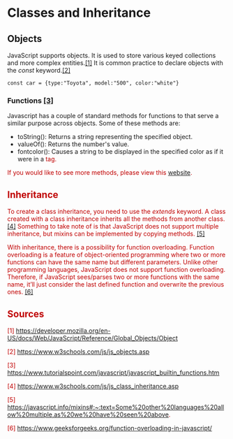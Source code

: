 # Classes and Inheritance

## Objects

JavaScript supports objects. It is used to store various keyed collections and more complex entities.[[1]](https://developer.mozilla.org/en-US/docs/Web/JavaScript/Reference/Global_Objects/Object) It is common practice to declare objects with the *const* keyword.[[2]](https://www.w3schools.com/js/js_objects.asp)

    const car = {type:"Toyota", model:"500", color:"white"}

### Functions [[3]](https://www.tutorialspoint.com/javascript/javascript_builtin_functions.html)
Javascript has a couple of standard methods for functions to that serve a similar purpose across objects. Some of these methods are: 
- toString(): Returns a string representing the specified object.
- valueOf(): Returns the number's value.
- fontcolor(): Causes a string to be displayed in the specified color as if it were in a <font color="color"> tag.

If you would like to see more methods, please view this [website](https://www.tutorialspoint.com/javascript/javascript_builtin_functions.htm).


## Inheritance

To create a class inheritance, you need to use the *extends* keyword. A class created with a class inheritance inherits all the methods from another class. [[4]](https://www.w3schools.com/js/js_class_inheritance.asp) Something to take note of is that JavaScript does not support multiple inheritance, but mixins can be implemented by copying methods. [[5]](https://javascript.info/mixins#:~:text=Some%20other%20languages%20allow%20multiple,as%20we%20have%20seen%20above.)

With inheritance, there is a possibility for function overloading. Function overloading is a feature of object-oriented programming where two or more functions can have the same name but different parameters. Unlike other programming languages, JavaScript does not support function overloading. Therefore, if JavaScript sees/parses two or more functions with the same name, it’ll just consider the last defined function and overwrite the previous ones. [[6]](https://www.geeksforgeeks.org/function-overloading-in-javascript/)

## Sources
[1] https://developer.mozilla.org/en-US/docs/Web/JavaScript/Reference/Global_Objects/Object

[2] https://www.w3schools.com/js/js_objects.asp

[3] https://www.tutorialspoint.com/javascript/javascript_builtin_functions.htm

[4] https://www.w3schools.com/js/js_class_inheritance.asp

[5] https://javascript.info/mixins#:~:text=Some%20other%20languages%20allow%20multiple,as%20we%20have%20seen%20above.

[6] https://www.geeksforgeeks.org/function-overloading-in-javascript/
